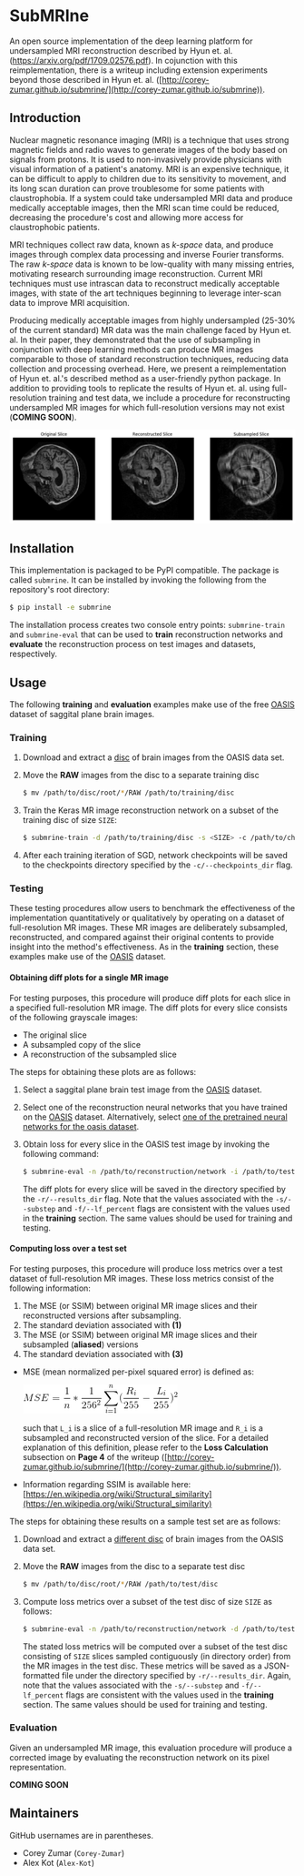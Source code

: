 # SubMRIne
An open source implementation of the deep learning platform for undersampled MRI reconstruction described by Hyun et. al. (https://arxiv.org/pdf/1709.02576.pdf). In cojunction with this reimplementation, there is a writeup including extension experiments beyond those described in Hyun et. al. ([http://corey-zumar.github.io/submrine/](http://corey-zumar.github.io/submrine)).

## Introduction

Nuclear magnetic resonance imaging (MRI) is a technique that uses strong magnetic fields and radio waves to generate images of the body based on signals from protons. It is used to non-invasively provide physicians with visual information of a patient's anatomy. MRI is an expensive technique, it can be difficult to apply to children due to its sensitivity to movement, and its long scan duration can prove troublesome for some patients with claustrophobia. If a system could take undersampled MRI data and produce medically acceptable images, then the MRI scan time could be reduced, decreasing the procedure's cost and allowing more access for claustrophobic patients.

MRI techniques collect raw data, known as *k-space* data, and produce images through complex data processing and inverse Fourier transforms. The raw *k-space* data is known to be low-quality with many missing entries, motivating research surrounding image reconstruction. Current MRI techniques must use intrascan data to reconstruct medically acceptable images, with state of the art techniques beginning to leverage inter-scan data to improve MRI acquisition.

Producing medically acceptable images from highly undersampled (25-30\% of the current standard) MR data was the main challenge faced by Hyun et. al. In their paper, they demonstrated that the use of subsampling in conjunction with deep learning methods can produce MR images comparable to those of standard reconstruction techniques, reducing data collection and processing overhead. Here, we present a reimplementation of Hyun et. al.'s described method as a user-friendly python package. In addition to providing tools to replicate the results of Hyun et. al. using full-resolution training and test data, we include a procedure for reconstructing undersampled MR images for which full-resolution versions may not exist (**COMING SOON**).

![Image of a reconstruction diff plot for a saggital plane brain MR image slice](images/diff_plot_sample.png)

## Installation
This implementation is packaged to be PyPI compatible. The package is called `submrine`. It can be installed by invoking the following from the repository's root directory:

```sh
$ pip install -e submrine
```

The installation process creates two console entry points: `submrine-train` and `submrine-eval` that can be used to **train** reconstruction networks and **evaluate** the reconstruction process on test images and datasets, respectively.

## Usage

The following **training** and **evaluation** examples make use of the free [OASIS](http://www.oasis-brains.org/) dataset of saggital plane brain images.

### Training

1. Download and extract a [disc](http://www.oasis-brains.org/app/template/Tools.vm) of brain images from the OASIS data set.

2. Move the **RAW** images from the disc to a separate training disc

   ```sh
   $ mv /path/to/disc/root/*/RAW /path/to/training/disc
   ```

3. Train the Keras MR image reconstruction network on a subset of the training disc of size `SIZE`:

   ```sh
   $ submrine-train -d /path/to/training/disc -s <SIZE> -c /path/to/checkpoints/directory -g <num_gpus> -b <batch_size> -s 4 -f .04
   ```
   
4. After each training iteration of SGD, network checkpoints will be saved to the checkpoints directory specified by the `-c/--checkpoints_dir` flag. 
   
### Testing

These testing procedures allow users to benchmark the effectiveness of the implementation quantitatively or qualitatively by operating on a dataset of full-resolution MR images. These MR images are deliberately subsampled, reconstructed, and compared against their original contents to provide insight into the method's effectiveness. As in the **training** section, these examples make use of the [OASIS](http://www.oasis-brains.org/) dataset.

#### Obtaining diff plots for a single MR image

For testing purposes, this procedure will produce diff plots for each slice in a specified full-resolution MR image.
The diff plots for every slice consists of the following grayscale images:

   * The original slice
   * A subsampled copy of the slice
   * A reconstruction of the subsampled slice 

The steps for obtaining these plots are as follows:

   1. Select a saggital plane brain test image from the [OASIS](http://www.oasis-brains.org/) dataset.

   2. Select one of the reconstruction neural networks that you have trained on the [OASIS](http://www.oasis-brains.org/) dataset. Alternatively, select [one of the pretrained neural networks for the oasis dataset](pretrained_nets/oasis).

   3. Obtain loss for every slice in the OASIS test image by invoking the following command:

      ```sh
      $ submrine-eval -n /path/to/reconstruction/network -i /path/to/test/image -r /path/to/results/dir -s 4 -f .04
      ```

      The diff plots for every slice will be saved in the directory specified by the `-r/--results_dir` flag. Note that the values associated with the `-s/--substep` and `-f/--lf_percent` flags are consistent with the values used in the **training** section. The same values should be used for training and testing.
   
#### Computing loss over a test set

For testing purposes, this procedure will produce loss metrics over a test dataset of full-resolution MR images.
These loss metrics consist of the following information:

   1. The MSE (or SSIM) between original MR image slices and their reconstructed versions after subsampling.
   2. The standard deviation associated with **(1)**
   3. The MSE (or SSIM) between original MR image slices and their subsampled (**aliased**) versions
   4. The standard deviation associated with **(3)**
   
   * MSE (mean normalized per-pixel squared error) is defined as:

      ![Image of MSE Equation](images/mse.gif)

      such that `L_i` is a slice of a full-resolution MR image and `R_i` is a subsampled and reconstructed version of the slice. For a detailed explanation of this definition, please refer to the **Loss Calculation** subsection on **Page 4** of the writeup ([http://corey-zumar.github.io/submrine/](http://corey-zumar.github.io/submrine/)). 

   * Information regarding SSIM is available here: [https://en.wikipedia.org/wiki/Structural_similarity](https://en.wikipedia.org/wiki/Structural_similarity)

The steps for obtaining these results on a sample test set are as follows:

1. Download and extract a [different disc](http://www.oasis-brains.org/app/template/Tools.vm) of brain images from the OASIS data set.

2. Move the **RAW** images from the disc to a separate test disc

   ```sh
   $ mv /path/to/disc/root/*/RAW /path/to/test/disc
   ```
   
3. Compute loss metrics over a subset of the test disc of size `SIZE` as follows:

   ```sh
   $ submrine-eval -n /path/to/reconstruction/network -d /path/to/test/disc -r /path/to/results/dir -t <SIZE> -s 4 -f .04
   ```
   
   The stated loss metrics will be computed over a subset of the test disc consisting of `SIZE` slices sampled contiguously (in directory order) from the MR images in the test disc. These metrics will be saved as a JSON-formatted file under the directory specified by `-r/--results_dir`. Again, note that the values associated with the `-s/--substep` and `-f/--lf_percent` flags are consistent with the values used in the **training** section. The same values should be used for training and testing.
   
### Evaluation
Given an undersampled MR image, this evaluation procedure will produce a corrected image by evaluating the reconstruction network on its pixel representation.

**COMING SOON**

## Maintainers

GitHub usernames are in parentheses.

+ Corey Zumar (`Corey-Zumar`)
+ Alex Kot (`Alex-Kot`)
